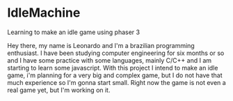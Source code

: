 # IdleMachine
Learning to make an idle game using phaser 3

Hey there, my name is Leonardo and I'm a brazilian programming enthusiast.
I have been studying computer engineering for six months or so and I have some practice with some languages,
mainly C/C++ and I am starting to learn some javascript.
With this project I intend to make an idle game, i'm planning for a very big and complex game,
but I do not have that much experience so I'm gonna start small.
Right now the game is not even a real game yet, but I'm working on it.
